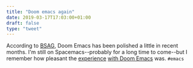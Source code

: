 ```yaml
---
title: "Doom emacs again"
date: 2019-03-17T17:03:00+01:00
draft: false
type: "tweet"
---
```


According to [BSAG](https://www.rousette.org.uk/archives/back-to-doom-emacs/), Doom Emacs has been polished a little in recent months. I'm
still on Spacemacs--probably for a long time to come--but I remember how
pleasant the [experience](/post/doom-emacs/) [with Doom Emacs](/post/org-and-bibtex/) was. `#emacs`
